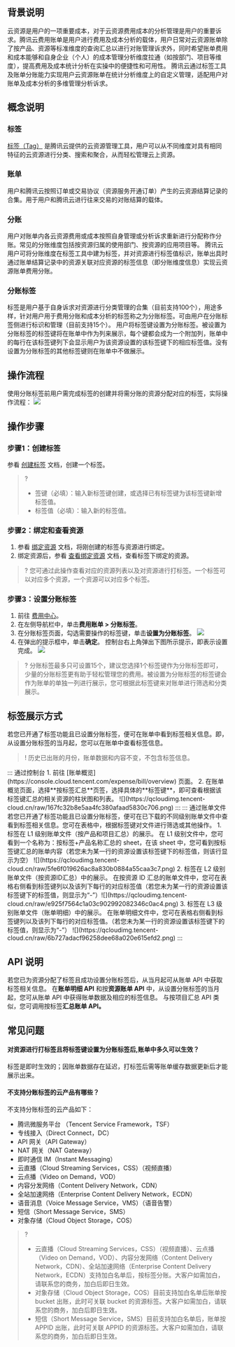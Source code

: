 ##  背景说明

云资源是用户的一项重要成本，对于云资源费用成本的分析管理是用户的重要诉求。腾讯云费用账单是用户进行费用及成本分析的载体，用户日常对云资源账单除了按产品、资源等标准维度的查询汇总以进行对账管理诉求外，同时希望账单费用和成本能够和自身企业（个人）的成本管理分析维度拉通（如按部门、项目等维度），提高费用及成本统计分析在实操中的便捷性和可用性。
腾讯云通过标签工具及账单分账能力实现用户云资源账单在统计分析维度上的自定义管理，适配用户对账单及成本分析的多维管理分析诉求。

## 概念说明

### 标签

[标签（Tag）](https://cloud.tencent.com/document/product/651) 是腾讯云提供的云资源管理工具，用户可以从不同维度对具有相同特征的云资源进行分类、搜索和聚合，从而轻松管理云上资源。

### 账单

用户和腾讯云按照订单或交易协议（资源服务开通订单）产生的云资源结算记录的合集。用于用户和腾讯云进行往来交易的对账结算的载体。

### 分账

用户对账单内各云资源费用或成本按照自身管理或分析诉求重新进行分配称作分账。常见的分账维度包括按资源归属的使用部门、按资源的应用项目等。
腾讯云用户可将分账维度在标签工具中建为标签，并对资源进行标签值标识，账单出具时通过账单结算记录中的资源关联对应资源的标签信息（即分账维度信息）实现云资源账单费用分账。

### 分账标签

标签是用户基于自身诉求对资源进行分类管理的合集（目前支持100个），用途多样，针对用户用于费用分账和成本分析的标签称之为分账标签。可由用户在分账标签侧进行标识和管理（目前支持15个）。
用户将标签键设置为分账标签。被设置为分账标签的标签键将在账单中作为列来展示，每个键都会成为一个附加列，账单中的每行在该标签键列下会显示用户为该资源设置的该标签键下的相应标签值。没有设置为分账标签的其他标签键则在账单中不做展示。

## 操作流程

使用分账标签前用户需完成标签的创建并将需分账的资源分配对应的标签，实际操作流程：
![](https://qcloudimg.tencent-cloud.cn/raw/0c04f49fdb3e6819c1b73772964f3941.png)

## 操作步骤

### 步骤1：创建标签

参看 [创建标签](https://cloud.tencent.com/document/product/651/56716) 文档，创建一个标签。
>?
> - 签键（必填）：输入新标签键创建，或选择已有标签键为该标签键新增标签值。
> -	标签值（必填）：输入新的标签值。
> 

### 步骤2：绑定和查看资源

1. 参看 [绑定资源](https://cloud.tencent.com/document/product/651/56717) 文档，将刚创建的标签与资源进行绑定。
2. 绑定资源后，参看 [查看绑定资源](https://cloud.tencent.com/document/product/651/56720) 文档，查看标签下绑定的资源。
>? 您可通过此操作查看对应的资源列表以及对资源进行打标签。一个标签可以对应多个资源，一个资源可以对应多个标签。
>

### 步骤3：设置分账标签

1. 前往 [费用中心](https://console.cloud.tencent.com/expense/overview)。
2. 在左侧导航栏中，单击**费用账单 > 分账标签**。
3. 在分账标签页面，勾选需要操作的标签键，单击**设置为分账标签**。
![](https://qcloudimg.tencent-cloud.cn/raw/255848a0718f38c1ecedeaf004b8bcf7.png)
4. 在弹出的提示框中，单击**确定**。
控制台右上角弹出下图所示提示，即表示设置完成。
![](https://qcloudimg.tencent-cloud.cn/raw/1c204107e3730237f6d7ee53163c5b16.png)
>? 分账标签最多只可设置15个，建议您选择1个标签键作为分账标签即可，少量的分账标签更有助于轻松管理您的费用。被设置为分账标签的标签键会作为账单的单独一列进行展示，您可根据此标签键来对账单进行筛选和分类展示。
>

## 标签展示方式

若您已开通了标签功能且已设置分账标签，便可在账单中看到标签相关信息。即，从设置分账标签的当月起，您可以在账单中查看标签信息。

>! 历史已出账的月份，账单数据和内容不变，不包含标签信息。
>
<dx-tabs>
::: 通过控制台
1. 前往 [账单概览](https://console.cloud.tencent.com/expense/bill/overview) 页面。
2. 在账单概览页面，选择**按标签汇总**页签，选择具体的**标签键**，即可查看根据该标签键汇总的相关资源的柱状图和列表。
![](https://qcloudimg.tencent-cloud.cn/raw/167fc32b8e5aa4fc380afaad5830c706.png)
:::
::: 通过账单文件
若您已开通了标签功能且已设置分账标签，便可在已下载的不同级别账单文件中查看到标签相关信息。您可在表格中，根据标签键对文件进行筛选或其他操作。
1.	标签在 L1 级别账单文件（按产品和项目汇总）的展示。
在 L1 级别文件中，您可看到一个名称为：按标签+产品名称汇总的 sheet，在该 sheet 中，您可看到按标签键汇总的账单内容（若您未为某一行的资源设置该标签键下的标签值，则该行显示为空）
![](https://qcloudimg.tencent-cloud.cn/raw/5fe6f019626ac8a830b0884a55caa3c7.png)
2.	标签在 L2 级别账单文件（按资源ID汇总）中的展示。
在按资源 ID 汇总的账单文件中，您可在表格右侧看到标签键列以及该列下每行的对应标签值（若您未为某一行的资源设置该标签键下的标签值，则显示为“-”）![](https://qcloudimg.tencent-cloud.cn/raw/e925f7564c1a03c902992082346c0ac4.png)
3.	标签在 L3 级别账单文件（账单明细）中的展示。
在账单明细文件中，您可在表格右侧看到标签键列以及该列下每行的对应标签值。（若您未为某一行的资源设置该标签键下的标签值，则显示为“-”）
![](https://qcloudimg.tencent-cloud.cn/raw/6b727adacf96258dee68a020e615efd2.png)
:::
</dx-tabs>


## API 说明

若您已为资源分配了标签且成功设置分账标签后，从当月起可从账单 API 中获取标签相关信息。
在**账单明细 API** 和按**资源账单 API** 中，从设置分账标签的当月起，您可从账单 API 中获得账单数据及相应的标签信息。
与按项目汇总 API 类似，您可调用按标签**汇总账单 API。**

## 常见问题

#### 对资源进行打标签且将标签键设置为分账标签后,账单中多久可以生效？

标签是即时生效的；因账单数据存在延迟，打标签后需等账单缓存数据更新后才能展示出来。

#### 不支持分账标签的云产品有哪些？

不支持分账标签的云产品如下：
-	腾讯微服务平台 （Tencent Service Framework，TSF）
-	专线接入（Direct Connect，DC）
-	API 网关（API Gateway）
-	NAT 网关（NAT Gateway）
-	即时通信 IM（Instant Messaging）
- 云直播（Cloud Streaming Services，CSS）（视频直播）
-	云点播（Video on Demand，VOD）
-	内容分发网络（Content Delivery Network，CDN）
-	全站加速网络（Enterprise Content Delivery Network，ECDN）
-	语音消息（Voice Message Service，VMS）（语音告警）
-	短信（Short Message Service，SMS）
-	对象存储（Cloud Object Storage，COS）

>? 
> - 云直播（Cloud Streaming Services，CSS）（视频直播）、云点播（Video on Demand，VOD）、内容分发网络（Content Delivery Network，CDN）、全站加速网络（Enterprise Content Delivery Network，ECDN）支持加白名单后，按标签分账。大客户如需加白，请联系您的商务，加白后即日生效。
> - 对象存储（Cloud Object Storage，COS）目前支持加白名单后账单按 bucket 出账，此时可关联 bucket 的资源标签。大客户如需加白，请联系您的商务，加白后即日生效。
> - 短信（Short Message Service，SMS）目前支持加白名单后，账单按 APPID 出账，此时可关联 APPID 的资源标签。大客户如需加白，请联系您的商务，加白后即日生效。


